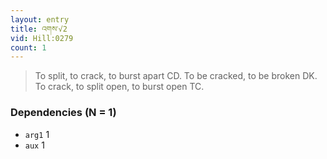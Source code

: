 ```yaml
---
layout: entry
title: འགས་√2
vid: Hill:0279
count: 1
---
```

> To split, to crack, to burst apart CD\. To be cracked, to be broken DK\. To crack, to split open, to burst open TC\.


### Dependencies (N = 1)
* `arg1` 1
* `aux` 1
